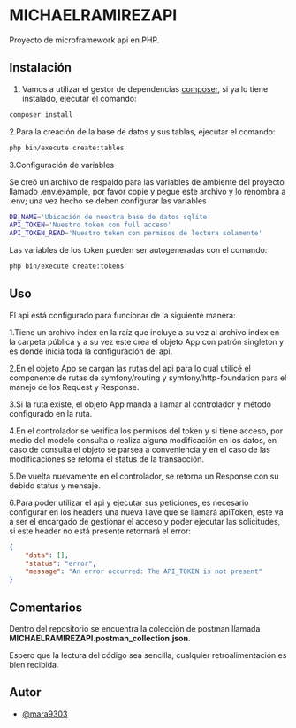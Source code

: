 # MICHAELRAMIREZAPI

Proyecto de microframework api en PHP.

## Instalación

1. Vamos a utilizar el gestor de dependencias [composer](https://getcomposer.org/), si ya lo tiene instalado, ejecutar el comando:

```bash
composer install
```

2.Para la creación de la base de datos y sus tablas, ejecutar el comando:

```bash
php bin/execute create:tables
```

3.Configuración de variables

Se creó un archivo de respaldo para las variables de ambiente del proyecto llamado .env.example, por favor copie y pegue este archivo y lo renombra a .env; una vez hecho se deben configurar las variables

```bash
DB_NAME='Ubicación de nuestra base de datos sqlite'
API_TOKEN='Nuestro token con full acceso'
API_TOKEN_READ='Nuestro token con permisos de lectura solamente'
```
Las variables de los token pueden ser autogeneradas con el comando:

```bash
php bin/execute create:tokens
```

## Uso

El api está configurado para funcionar de la siguiente manera:

1.Tiene un archivo index en la raíz que incluye a su vez al archivo index en la carpeta pública y a su vez este crea el objeto App con patrón singleton y es donde inicia toda la configuración del api.

2.En el objeto App se cargan las rutas del api para lo cual utilicé el componente de rutas de symfony/routing y symfony/http-foundation para el manejo de los Request y Response.

3.Si la ruta existe, el objeto App manda a llamar al controlador y método configurado en la ruta.

4.En el controlador se verifica los permisos del token y si tiene acceso, por medio del modelo consulta o realiza alguna modificación en los datos, en caso de consulta el objeto se parsea a conveniencia y en el caso de las modificaciones se retorna el status de la transacción.

5.De vuelta nuevamente en el controlador, se retorna un Response con su debido status y mensaje.

6.Para poder utilizar el api y ejecutar sus peticiones, es necesario configurar en los headers una nueva llave que se llamará apiToken, este va a ser el encargado de gestionar el acceso y poder ejecutar las solicitudes, si este header no está presente retornará el error:

```json
{
    "data": [],
    "status": "error",
    "message": "An error occurred: The API_TOKEN is not present"
}
```

## Comentarios
Dentro del repositorio se encuentra la colección de postman llamada **MICHAELRAMIREZAPI.postman_collection.json**.

Espero que la lectura del código sea sencilla, cualquier retroalimentación es bien recibida.
    
## Autor

- [@mara9303](https://github.com/mara9303)